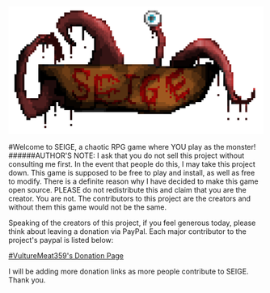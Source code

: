 ![alt text](https://github.com/VultureMeat359/SEIGE/blob/master/ReadMe%20Assets/README%20ART%20%231.png)


#Welcome to SEIGE, a chaotic RPG game where YOU play as the monster!
######AUTHOR'S NOTE:
I ask that you do not sell this project without consulting me first. In the event that people do this, I may take this project down. This game is supposed to be free to play and install, as well as free to modify. There is a definite reason why I have decided to make this game open source. PLEASE do not redistribute this and claim that you are the creator. You are not. The contributors to this project are the creators and without them this game would not be the same.

Speaking of the creators of this project, if you feel generous today, please think about leaving a donation via PayPal.
Each major contributor to the project's paypal is listed below:

[#VultureMeat359's Donation Page](https://www.paypal.com/cgi-bin/webscr?cmd=_donations&business=VANPNUCA36CEQ&currency_code=USD&source=url)

I will be adding more donation links as more people contribute to SEIGE.
Thank you.

